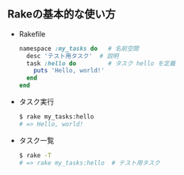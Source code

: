 ## Rakeの基本的な使い方

- Rakefile
  ```ruby
  namespace :my_tasks do   # 名前空間
    desc 'テスト用タスク'  # 説明
    task :hello do         # タスク hello を定義
      puts 'Hello, world!'
    end
  end
  ```

- タスク実行
  ```bash
  $ rake my_tasks:hello
  # => Hello, world!
  ```

- タスク一覧
  ```bash
  $ rake -T
  # => rake my_tasks:hello  # テスト用タスク
  ```
